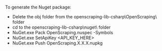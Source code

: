 To generate the Nuget package:
- Delete the obj folder from the openscraping-lib-csharp\OpenScraping\ folder
- cd to the openscraping-lib-csharp\nuget\ folder
- NuGet.exe Pack OpenScraping.nuspec -Symbols
- NuGet.exe SetApiKey <API_KEY_HERE>
- NuGet.exe Push OpenScraping.X.X.X.nupkg
